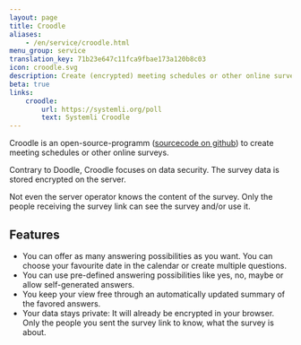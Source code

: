 ```yaml
---
layout: page
title: Croodle
aliases:
    - /en/service/croodle.html
menu_group: service
translation_key: 71b23e647c11fca9fbae173a120b8c03
icon: croodle.svg
description: Create (encrypted) meeting schedules or other online surveys
beta: true
links:
    croodle:
        url: https://systemli.org/poll
        text: Systemli Croodle
---
```

Croodle is an open-source-programm ([sourcecode on github](https://github.com/jelhan/croodle)) to create meeting schedules or other online surveys.

Contrary to Doodle, Croodle focuses on data security. The survey data is stored encrypted on the server.

Not even the server operator knows the content of the survey. Only the people receiving the survey link can see the survey and/or use it.

## Features

* You can offer as many answering possibilities as you want. You can choose your favourite date in the calendar or create multiple questions.
* You can use pre-defined answering possibilities like yes, no, maybe  or allow self-generated answers.
* You keep your view free through an automatically updated summary of the favored answers.
* Your data stays private: It will already be encrypted in your browser. Only the people you sent the survey link to know, what the survey is about.
